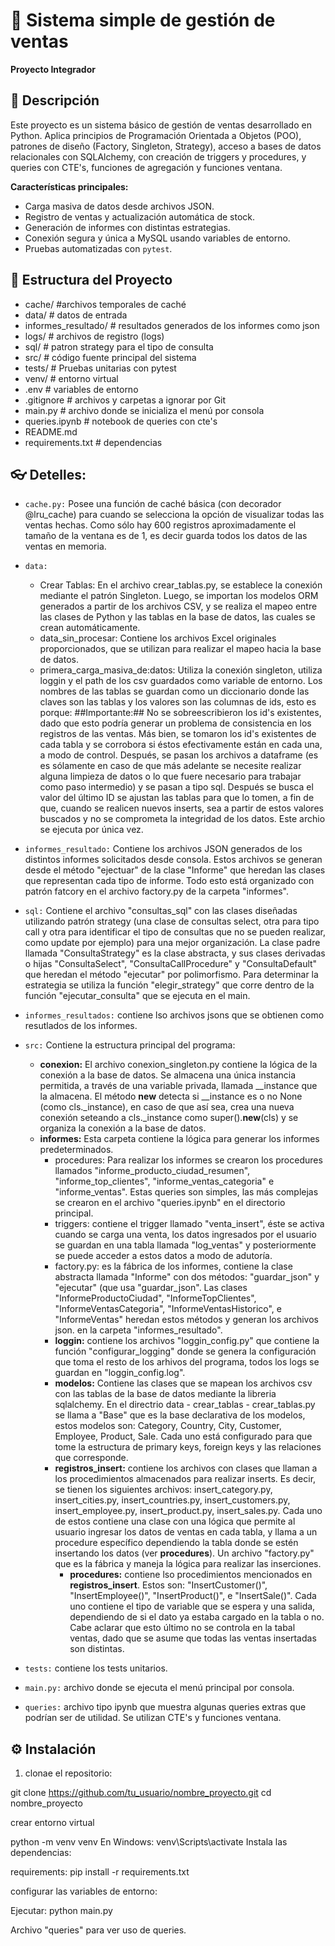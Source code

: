 # 🛒 Sistema simple de gestión de ventas 

**Proyecto Integrador**  


## 📌 Descripción

Este proyecto es un sistema básico de gestión de ventas desarrollado en Python. Aplica principios de Programación Orientada a Objetos (POO), patrones de diseño (Factory, Singleton, Strategy), acceso a bases de datos relacionales con SQLAlchemy, con creación de triggers y procedures, y queries con CTE's, funciones de agregación y funciones ventana.

**Características principales:**

- Carga masiva de datos desde archivos JSON.  
- Registro de ventas y actualización automática de stock.  
- Generación de informes con distintas estrategias.  
- Conexión segura y única a MySQL usando variables de entorno.  
- Pruebas automatizadas con `pytest`.  


## 📁 Estructura del Proyecto



-  cache/ #archivos temporales de caché
-  data/ # datos de entrada
-  informes_resultado/ # resultados generados de los informes como json
- logs/ # archivos de registro (logs)
-  sql/ # patron strategy para el tipo de consulta
-  src/ # código fuente principal del sistema
-  tests/ # Pruebas unitarias con pytest
-  venv/ # entorno virtual
-  .env # variables de entorno
-  .gitignore # archivos y carpetas a ignorar por Git
-  main.py # archivo donde se inicializa el menú por consola
-  queries.ipynb # notebook de queries con cte's
-  README.md 
-  requirements.txt # dependencias

## :eyeglasses: Detelles:

- `cache.py:`
    Posee una función de caché básica (con decorador @lru_cache) para cuando se selecciona la opción de visualizar todas las ventas hechas. Como sólo hay 600 registros aproximadamente el tamaño de la ventana es de 1, es decir guarda todos los datos de las ventas en memoria.
- `data:`
  - Crear Tablas: En el archivo crear_tablas.py, se establece la conexión mediante el patrón Singleton. Luego, se importan los modelos ORM generados a partir de los archivos CSV, y se realiza el mapeo entre las clases de Python y las tablas en la base de datos, las cuales se crean automáticamente.
  - data_sin_procesar: Contiene los archivos Excel originales proporcionados, que se utilizan para realizar el mapeo hacia la base de datos.
  - primera_carga_masiva_de:datos: Utiliza la conexión singleton, utiliza loggin y el path de los csv guardados como variable de entorno. Los nombres de las tablas se guardan como un diccionario donde las claves son las tablas y los valores son las columnas de ids, esto es porque: ##Importante:## No se sobreescribieron los id's existentes, dado que esto podría generar un problema de consistencia en los registros de las ventas. Más bien, se tomaron los id's existentes de cada tabla y se corrobora si éstos efectivamente están en cada una, a modo de control. Después, se pasan los archivos a dataframe (es es sólamente en caso de que más adelante se necesite realizar alguna limpieza de datos o lo que fuere necesario para trabajar como paso intermedio) y se pasan a tipo sql. Después se busca el valor del último ID  se ajustan las tablas para que lo tomen, a fin de que, cuando se realicen nuevos inserts, sea a partir de estos valores buscados y no se comprometa la integridad de los datos. Este archio se ejecuta por única vez.

- `informes_resultado:` Contiene los archivos JSON generados de los distintos informes solicitados desde consola. Estos archivos se generan desde el método "ejectuar" de la clase "Informe" que heredan las clases que representan cada tipo de informe. Todo esto está organizado con patrón fatcory en el archivo factory.py de la carpeta "informes".
- `sql:` Contiene el archivo "consultas_sql" con las clases diseñadas utilizando patrón strategy (una clase de consultas select, otra para tipo call y otra para identificar el tipo de consultas que no se pueden realizar,  como update por ejemplo) para una mejor organización. La clase padre llamada "ConsultaStrategy" es la clase abstracta, y sus clases derivadas o hijas "ConsultaSelect", "ConsultaCallProcedure" y "ConsultaDefault" que heredan el método "ejecutar" por polimorfismo. Para determinar la estrategia se utiliza la función "elegir_strategy" que corre dentro de la función "ejecutar_consulta" que se ejecuta en el main.
- `informes_resultados:` contiene lso archivos jsons que se obtienen como resutlados de los informes.
- `src:` Contiene la estructura principal del programa:
    - **conexion:** El archivo conexion_singleton.py contiene la lógica de la conexión a la base de datos. Se almacena una única instancia permitida, a través de una variable privada, llamada __instance que la almacena. El método __new__ detecta si __instance es o no None (como cls._instance), en caso de que así sea, crea una nueva conexión seteando a cls._instance como super().__new__(cls) y se organiza la conexión a la base de datos.
    - **informes:** Esta carpeta contiene la lógica para generar los informes predeterminados.
        - procedures: Para realizar los informes se crearon los procedures llamados "informe_producto_ciudad_resumen", "informe_top_clientes", "informe_ventas_categoria" e "informe_ventas". Estas queries son simples, las más complejas se crearon en el archivo "queries.ipynb" en el directorio principal. 
        - triggers: contiene el trigger llamado "venta_insert", éste se activa cuando se carga una venta, los datos ingresados por el usuario se guardan en una tabla llamada "log_ventas" y posteriormente se puede acceder a estos datos a modo de adutoría.
        - factory.py: es la fábrica de los informes, contiene la clase abstracta llamada "Informe" con dos métodos: "guardar_json" y "ejecutar" (que usa "guardar_json". Las clases "InformeProductoCiudad", "InformeTopClientes", "InformeVentasCategoria", "InformeVentasHistorico", e "InformeVentas" heredan estos métodos y generan los archivos json. en la carpeta "informes_resultado".
        - **loggin:** contiene los archivos "loggin_config.py" que contiene la función "configurar_logging" donde se genera la configuración que toma el resto de los arhivos del programa, todos los logs se guardan en "loggin_config.log".
        - **modelos:** Contiene las clases que se mapean los archivos csv con las tablas de la base de datos mediante la libreria sqlalchemy. En el directrio data - crear_tablas - crear_tablas.py se llama a "Base" que es la base declarativa de los modelos, estos modelos son: Category, Country, City, Customer, Employee, Product, Sale. Cada uno está configurado para que tome la estructura de primary keys, foreign keys y las relaciones que corresponde.
        - **registros_insert:** contiene los archivos con clases que llaman a los procedimientos almacenados para realizar inserts. Es decir, se tienen los siguientes archivos:   insert_category.py, insert_cities.py, insert_countries.py, insert_customers.py, insert_employee.py, insert_product.py, insert_sales.py. Cada uno de estos contiene una clase con una lógica que permite al usuario ingresar los datos de ventas en cada tabla, y llama a un procedure específico dependiendo la tabla donde se estén insertando los datos (ver **procedures**). Un archivo "factory.py" que es la fábrica y maneja la lógica para realizar las inserciones.
            - **procedures:** contiene lso procedimientos mencionados en **registros_insert**. Estos son: "InsertCustomer()", "InsertEmployee()", "InsertProduct()", e "InsertSale()". Cada uno contiene el tipo de variable que se espera y una salida, dependiendo de si el dato ya estaba cargado en la tabla o no. Cabe aclarar que esto último no se controla en la tabal ventas, dado que se asume que todas las ventas insertadas son distintas.

- `tests:` contiene los tests unitarios.
- `main.py:` archivo donde se ejecuta el menú principal por consola.
- `queries:` archivo tipo ipynb que muestra algunas queries extras que podrían ser de utilidad. Se utilizan CTE's y funciones ventana. 

## ⚙️ Instalación

1. clonae el repositorio:

git clone https://github.com/tu_usuario/nombre_proyecto.git
cd nombre_proyecto

crear entorno virtual

python -m venv venv
En Windows: venv\Scripts\activate
Instala las dependencias:

requirements:
pip install -r requirements.txt

configurar las variables de entorno:

Ejecutar:
python main.py

Archivo "queries" para ver uso de queries.